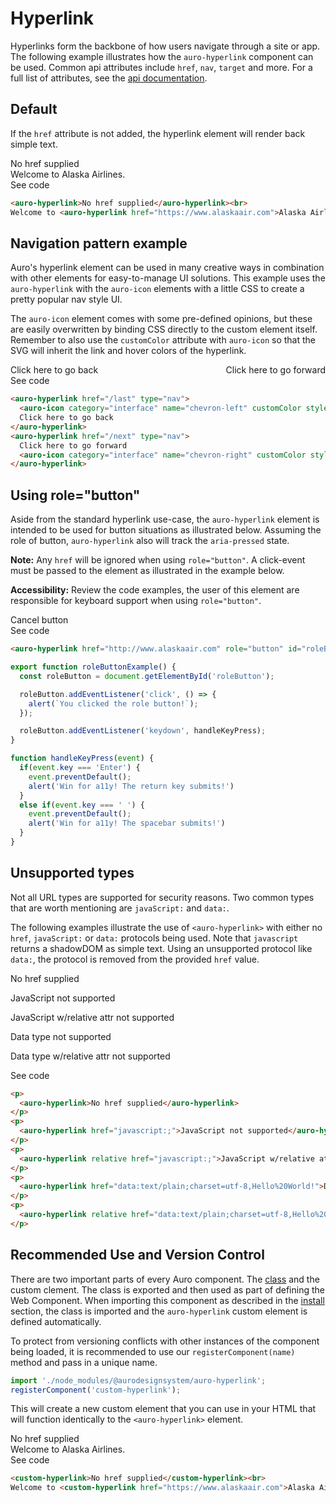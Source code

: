 <!--
The index.md file is a compiled document. No edits should be made directly to this file.
This file is generated based on a template fetched from `./apiExamples/index.md`
-->

# Hyperlink

Hyperlinks form the backbone of how users navigate through a site or app. The following example illustrates how the `auro-hyperlink` component can be used. Common api attributes include `href`, `nav`, `target` and more. For a full list of attributes, see the [api documentation](http://auro.alaskaair.com/components/auro/hyperlink/api).

## Default

If the `href` attribute is not added, the hyperlink element will render back simple text.

<div class="exampleWrapper" aria-hidden>
  <!-- AURO-GENERATED-CONTENT:START (FILE:src=./../../apiExamples/basic.html) -->
  <!-- The below content is automatically added from ./../../apiExamples/basic.html -->
  <auro-hyperlink>No href supplied</auro-hyperlink><br>
  Welcome to <auro-hyperlink href="https://www.alaskaair.com">Alaska Airlines</auro-hyperlink>.
  <!-- AURO-GENERATED-CONTENT:END -->
</div>
<auro-accordion alignRight>
  <span slot="trigger">See code</span>
<!-- AURO-GENERATED-CONTENT:START (CODE:src=./../../apiExamples/basic.html) -->
<!-- The below code snippet is automatically added from ./../../apiExamples/basic.html -->

```html
<auro-hyperlink>No href supplied</auro-hyperlink><br>
Welcome to <auro-hyperlink href="https://www.alaskaair.com">Alaska Airlines</auro-hyperlink>.
```
<!-- AURO-GENERATED-CONTENT:END -->
</auro-accordion>

## Navigation pattern example

Auro's hyperlink element can be used in many creative ways in combination with other elements for easy-to-manage UI solutions. This example uses the `auro-hyperlink` with the `auro-icon` elements with a little CSS to create a pretty popular nav style UI.

The `auro-icon` element comes with some pre-defined opinions, but these are easily overwritten by binding CSS directly to the custom element itself. Remember to also use the `customColor` attribute with `auro-icon` so that the SVG will inherit the link and hover colors of the hyperlink.

<div class="exampleWrapper" style="display: flex; justify-content: space-between;">
  <!-- AURO-GENERATED-CONTENT:START (FILE:src=./../../apiExamples/navPattern.html) -->
  <!-- The below content is automatically added from ./../../apiExamples/navPattern.html -->
  <auro-hyperlink href="/last" type="nav">
    <auro-icon category="interface" name="chevron-left" customColor style="line-height: 1"></auro-icon>
    Click here to go back
  </auro-hyperlink>
  <auro-hyperlink href="/next" type="nav">
    Click here to go forward
    <auro-icon category="interface" name="chevron-right" customColor style="line-height: 1"></auro-icon>
  </auro-hyperlink>
  <!-- AURO-GENERATED-CONTENT:END -->
</div>
<auro-accordion alignRight>
  <span slot="trigger">See code</span>
<!-- AURO-GENERATED-CONTENT:START (CODE:src=./../../apiExamples/navPattern.html) -->
<!-- The below code snippet is automatically added from ./../../apiExamples/navPattern.html -->

```html
<auro-hyperlink href="/last" type="nav">
  <auro-icon category="interface" name="chevron-left" customColor style="line-height: 1"></auro-icon>
  Click here to go back
</auro-hyperlink>
<auro-hyperlink href="/next" type="nav">
  Click here to go forward
  <auro-icon category="interface" name="chevron-right" customColor style="line-height: 1"></auro-icon>
</auro-hyperlink>
```
<!-- AURO-GENERATED-CONTENT:END -->
</auro-accordion>

## Using role="button"

Aside from the standard hyperlink use-case, the `auro-hyperlink` element is intended to be used for button situations as illustrated below. Assuming the role of button, `auro-hyperlink` also will track the `aria-pressed` state.

**Note:** Any `href` will be ignored when using `role="button"`. A click-event must be passed to the element as illustrated in the example below.

**Accessibility:** Review the code examples, the user of this element are responsible for keyboard support when using `role="button"`.

<div class="exampleWrapper">
  <!-- AURO-GENERATED-CONTENT:START (FILE:src=./../../apiExamples/roleButton.html) -->
  <!-- The below content is automatically added from ./../../apiExamples/roleButton.html -->
  <auro-hyperlink href="http://www.alaskaair.com" role="button" id="roleButton">Cancel button</auro-hyperlink>
  <!-- AURO-GENERATED-CONTENT:END -->
</div>
<auro-accordion alignRight>
  <span slot="trigger">See code</span>
<!-- AURO-GENERATED-CONTENT:START (CODE:src=./../../apiExamples/roleButton.html) -->
<!-- The below code snippet is automatically added from ./../../apiExamples/roleButton.html -->

```html
<auro-hyperlink href="http://www.alaskaair.com" role="button" id="roleButton">Cancel button</auro-hyperlink>
```
<!-- AURO-GENERATED-CONTENT:END -->
<!-- AURO-GENERATED-CONTENT:START (CODE:src=./../../apiExamples/roleButton.js) -->
<!-- The below code snippet is automatically added from ./../../apiExamples/roleButton.js -->

```js
export function roleButtonExample() {
  const roleButton = document.getElementById('roleButton');

  roleButton.addEventListener('click', () => {
    alert(`You clicked the role button!`);
  });

  roleButton.addEventListener('keydown', handleKeyPress);
}

function handleKeyPress(event) {
  if(event.key === 'Enter') {
    event.preventDefault();
    alert('Win for a11y! The return key submits!')
  }
  else if(event.key === ' ') {
    event.preventDefault();
    alert('Win for a11y! The spacebar submits!')
  }
}
```
<!-- AURO-GENERATED-CONTENT:END -->
</auro-accordion>

## Unsupported types

Not all URL types are supported for security reasons. Two common types that are worth mentioning are `javaScript:` and `data:`.

The following examples illustrate the use of `<auro-hyperlink>` with either no `href`, `javaScript:` or `data:` protocols being used. Note that `javascript` returns a shadowDOM as simple text. Using an unsupported protocol like `data:`, the protocol is removed from the provided `href` value.

<div class="exampleWrapper">
  <!-- AURO-GENERATED-CONTENT:START (FILE:src=./../../apiExamples/nonSupported.html) -->
  <!-- The below content is automatically added from ./../../apiExamples/nonSupported.html -->
  <p>
    <auro-hyperlink>No href supplied</auro-hyperlink>
  </p>
  <p>
    <auro-hyperlink href="javascript:;">JavaScript not supported</auro-hyperlink>
  </p>
  <p>
    <auro-hyperlink relative href="javascript:;">JavaScript w/relative attr not supported</auro-hyperlink>
  </p>
  <p>
    <auro-hyperlink href="data:text/plain;charset=utf-8,Hello%20World!">Data type not supported</auro-hyperlink>
  </p>
  <p>
    <auro-hyperlink relative href="data:text/plain;charset=utf-8,Hello%20World!">Data type w/relative attr not supported</auro-hyperlink>
  </p>
  <!-- AURO-GENERATED-CONTENT:END -->
</div>
<auro-accordion alignRight>
  <span slot="trigger">See code</span>
<!-- AURO-GENERATED-CONTENT:START (CODE:src=./../../apiExamples/nonSupported.html) -->
<!-- The below code snippet is automatically added from ./../../apiExamples/nonSupported.html -->

```html
<p>
  <auro-hyperlink>No href supplied</auro-hyperlink>
</p>
<p>
  <auro-hyperlink href="javascript:;">JavaScript not supported</auro-hyperlink>
</p>
<p>
  <auro-hyperlink relative href="javascript:;">JavaScript w/relative attr not supported</auro-hyperlink>
</p>
<p>
  <auro-hyperlink href="data:text/plain;charset=utf-8,Hello%20World!">Data type not supported</auro-hyperlink>
</p>
<p>
  <auro-hyperlink relative href="data:text/plain;charset=utf-8,Hello%20World!">Data type w/relative attr not supported</auro-hyperlink>
</p>
```
<!-- AURO-GENERATED-CONTENT:END -->
</auro-accordion>

## Recommended Use and Version Control

There are two important parts of every Auro component. The <a href="https://developer.mozilla.org/en-US/docs/Web/JavaScript/Reference/Classes">class</a> and the custom clement. The class is exported and then used as part of defining the Web Component. When importing this component as described in the <a href="#install">install</a> section, the class is imported and the `auro-hyperlink` custom element is defined automatically.

To protect from versioning conflicts with other instances of the component being loaded, it is recommended to use our `registerComponent(name)` method and pass in a unique name.

```js
import './node_modules/@aurodesignsystem/auro-hyperlink';
registerComponent('custom-hyperlink');
```

This will create a new custom element that you can use in your HTML that will function identically to the `<auro-hyperlink>` element.

<div class="exampleWrapper exampleWrapper--flex">
  <!-- AURO-GENERATED-CONTENT:START (FILE:src=./../../apiExamples/custom.html) -->
  <!-- The below content is automatically added from ./../../apiExamples/custom.html -->
  <custom-hyperlink>No href supplied</custom-hyperlink><br>
  Welcome to <custom-hyperlink href="https://www.alaskaair.com">Alaska Airlines</custom-hyperlink>.
  <!-- AURO-GENERATED-CONTENT:END -->
</div>
<auro-accordion alignRight>
  <span slot="trigger">See code</span>
<!-- AURO-GENERATED-CONTENT:START (CODE:src=./../../apiExamples/custom.html) -->
<!-- The below code snippet is automatically added from ./../../apiExamples/custom.html -->

```html
<custom-hyperlink>No href supplied</custom-hyperlink><br>
Welcome to <custom-hyperlink href="https://www.alaskaair.com">Alaska Airlines</custom-hyperlink>.
```
<!-- AURO-GENERATED-CONTENT:END -->
</auro-accordion>
